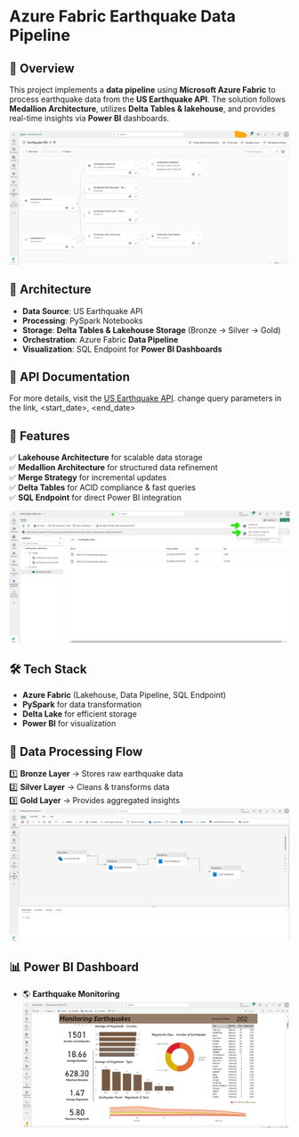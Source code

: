 # Azure Fabric Earthquake Data Pipeline

## 📌 Overview
This project implements a **data pipeline** using **Microsoft Azure Fabric** to process earthquake data from the **US Earthquake API**. The solution follows **Medallion Architecture**, utilizes **Delta Tables & lakehouse**, and provides real-time insights via **Power BI** dashboards.

![Workspace Lineage](images/Workspace-Linage.png)

## 🚀 Architecture
- **Data Source**: US Earthquake API 
- **Processing**: PySpark Notebooks
- **Storage**: **Delta Tables & Lakehouse Storage** (Bronze → Silver → Gold)
- **Orchestration**: Azure Fabric **Data Pipeline**
- **Visualization**: SQL Endpoint for **Power BI Dashboards**

## 📖 API Documentation
For more details, visit the [US Earthquake API](https://earthquake.usgs.gov/fdsnws/event/1/query?format=geojson&starttime=<start_date>&endtime=<end_date>).
change query parameters in the link, <start_date>, <end_date>

## 🔹 Features
✅ **Lakehouse Architecture** for scalable data storage  
✅ **Medallion Architecture** for structured data refinement  
✅ **Merge Strategy** for incremental updates  
✅ **Delta Tables** for ACID compliance & fast queries  
✅ **SQL Endpoint** for direct Power BI integration  

![Lakehouse](images/lakehouse.png)

## 🛠️ Tech Stack
- **Azure Fabric** (Lakehouse, Data Pipeline, SQL Endpoint)
- **PySpark** for data transformation
- **Delta Lake** for efficient storage
- **Power BI** for visualization

## 📂 Data Processing Flow
1️⃣ **Bronze Layer** → Stores raw earthquake data  
2️⃣ **Silver Layer** → Cleans & transforms data  
3️⃣ **Gold Layer** → Provides aggregated insights  
![Medallion Architecture](images/datapipeline.png)

## 📊 Power BI Dashboard
- 🌎 **Earthquake Monitoring**
![Earthquake Monitoring Dashboard](images/powerbi-Report-publish.png)

